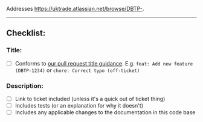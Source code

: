 Addresses https://uktrade.atlassian.net/browse/DBTP-<ticket>.

---
## Checklist:

### Title:
- [ ] Conforms to [our pull request title guidance](https://uktrade.atlassian.net/wiki/spaces/DBTP/pages/4402020487/Git+housekeeping#Pull-request-titles). E.g. `feat: Add new feature (DBTP-1234)` or `chore: Correct typo (off-ticket)`

### Description:
- [ ] Link to ticket included (unless it's a quick out of ticket thing)
- [ ] Includes tests (or an explanation for why it doesn't)
- [ ] Includes any applicable changes to the documentation in this code base
